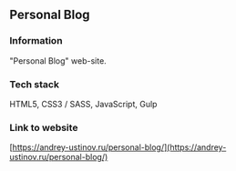 ## Personal Blog

### Information

"Personal Blog" web-site.

### Tech stack

HTML5, CSS3 / SASS, JavaScript, Gulp

### Link to website

[https://andrey-ustinov.ru/personal-blog/](https://andrey-ustinov.ru/personal-blog/)
